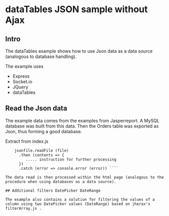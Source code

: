 dataTables JSON sample without Ajax
=================

Intro
--------------

The dataTables example shows how to use Json data as a data source (analogous to database handling).

The example uses

  * Express
  * Socket.io
  * JQuery
  * dataTables


## Read the Json data

The example data comes from the examples from Jasperreport.
A MySQL database was built from this data. Then the Orders table was exported as Json, thus forming a good database.

Extract from index.js

```` const file = './orders.json';
    jsonfile.readFile (file)
      .then (contents => {
         ..... instruction for further processing
      })
      .catch (error => console.error (error)) ````

The data read is then processed within the html page (analogous to the procedure when using databases as a data source).

## Additional filters DatePicker DateRange

The example also contains a solution for filtering the values ​​of a column using two DatePicker values ​​(DateRange) based on jherax's filterArray.js .
